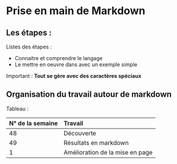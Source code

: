 # Prise en main de Markdown

## Les étapes :

Listes des étapes :
* Connaitre et comprendre le langage
* Le mettre en oeuvre dans avec un exemple simple

Important :
**Tout se gère avec des caractères spéciaux**


## Organisation du travail autour de markdown

Tableau :

| **N° de la semaine** | **Travail**                     |
|:---------------------|:--------------------------------|
| 48                   | Découverte                      |
| 49                   | Résultats en markdown           | 
| 1                    | Amélioration de la mise en page |


